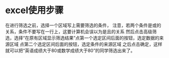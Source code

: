 ﻿# excel使用步骤

在进行筛选之前，选择一个区域写上需要筛选的条件，
注意，若两个条件是或的关系，条件不要写在一行上，这要计算机会误以为是且的关系
然后点击高级筛选，选择“在原有区域显示筛选结果”点第一个选定区间后面的按钮，选定数据的来源区域
点第二个选定区间后面的按钮，选定条件的来源区域
之后点击确定，这样就可以把“英语成绩大于80或数学成绩大于80”的同学筛选出来了。
